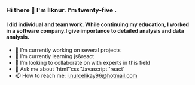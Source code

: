 ### Hi there 👋 I'm İlknur. I'm twenty-five .

#### I did individual and team work. While continuing my education, I worked in a software company.I give importance to detailed analysis and data analysis.

- 🔭 I’m currently working on several projects
- 🌱 I’m currently learning js&react
- 👯 I’m looking to collaborate on with experts in this field
- 💬 Ask me about 'html''css''Javascript''react' 
- 📫 How to reach me: i.nurcelikay96@hotmail.com
